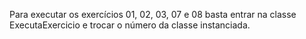 Para executar os exercícios 01, 02, 03, 07 e 08 basta entrar na classe ExecutaExercicio e trocar o número da classe instanciada.
